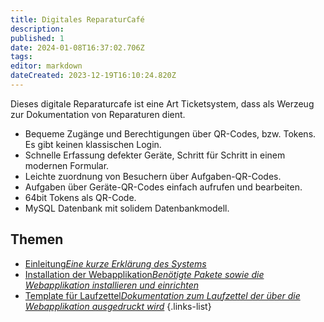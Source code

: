 ```yaml
---
title: Digitales ReparaturCafé
description: 
published: 1
date: 2024-01-08T16:37:02.706Z
tags: 
editor: markdown
dateCreated: 2023-12-19T16:10:24.820Z
---
```


Dieses digitale Reparaturcafe ist eine Art Ticketsystem, dass als Werzeug zur Dokumentation von Reparaturen dient.
- Bequeme Zugänge und Berechtigungen über QR-Codes, bzw. Tokens. Es gibt keinen klassischen Login.
- Schnelle Erfassung defekter Geräte, Schritt für Schritt in einem modernen Formular.
- Leichte zuordnung von Besuchern über Aufgaben-QR-Codes.
- Aufgaben über Geräte-QR-Codes einfach aufrufen und bearbeiten.
- 64bit Tokens als QR-Code.
- MySQL Datenbank mit solidem Datenbankmodell.
 
## Themen
- [Einleitung*Eine kurze Erklärung des Systems*](/digitales_reparaturcafe/einleitung)
- [Installation der Webapplikation*Benötigte Pakete sowie die Webapplikation installieren und einrichten*](/digitales_reparaturcafe/webapplikation_install)
- [Template für Laufzettel*Dokumentation zum Laufzettel der über die Webapplikation ausgedruckt wird*](/digitales_reparaturcafe/printout_template)
{.links-list}

